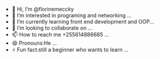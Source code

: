 - 👋 Hi, I’m @florinemeccky
- 👀 I’m interested in programing and networking ...
- 🌱 I’m currently learning front end development and OOP...
- 💞️ I’m looking to collaborate on ...
- 📫 How to reach me +255614886685 ...
- 😄 Pronouns:He ...
- ⚡ Fun fact:still  a beginner who wants to learn ...

<!---
florinemeccky/florinemeccky is a ✨ special ✨ repository because its `README.md` (this file) appears on your GitHub profile.
You can click the Preview link to take a look at your changes.
--->
